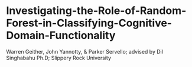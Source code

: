 # Investigating-the-Role-of-Random-Forest-in-Classifying-Cognitive-Domain-Functionality
Warren Geither, John Yannotty, & Parker Servello; advised by Dil Singhabahu Ph.D; Slippery Rock University
